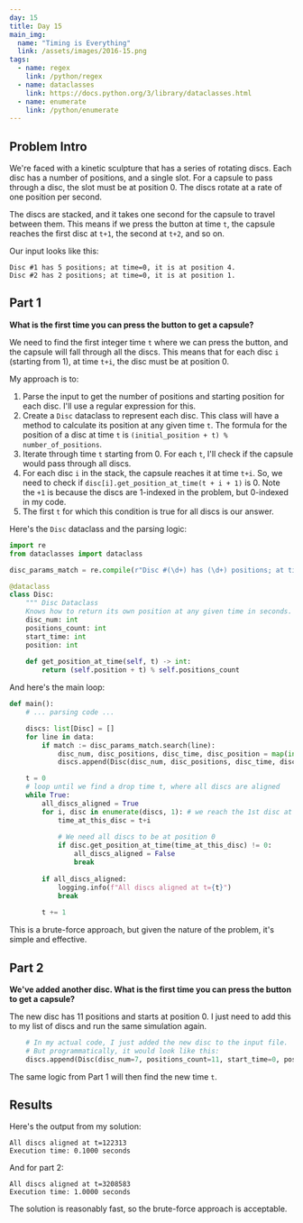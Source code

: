 ```yaml
---
day: 15
title: Day 15
main_img:
  name: "Timing is Everything"
  link: /assets/images/2016-15.png
tags:
  - name: regex
    link: /python/regex
  - name: dataclasses
    link: https://docs.python.org/3/library/dataclasses.html
  - name: enumerate
    link: /python/enumerate
---
```


## Problem Intro

We're faced with a kinetic sculpture that has a series of rotating discs. Each disc has a number of positions, and a single slot. For a capsule to pass through a disc, the slot must be at position 0. The discs rotate at a rate of one position per second.

The discs are stacked, and it takes one second for the capsule to travel between them. This means if we press the button at time `t`, the capsule reaches the first disc at `t+1`, the second at `t+2`, and so on.

Our input looks like this:

```text
Disc #1 has 5 positions; at time=0, it is at position 4.
Disc #2 has 2 positions; at time=0, it is at position 1.
```

## Part 1

**What is the first time you can press the button to get a capsule?**

We need to find the first integer time `t` where we can press the button, and the capsule will fall through all the discs. This means that for each disc `i` (starting from 1), at time `t+i`, the disc must be at position 0.

My approach is to:
1.  Parse the input to get the number of positions and starting position for each disc. I'll use a regular expression for this.
2.  Create a `Disc` dataclass to represent each disc. This class will have a method to calculate its position at any given time `t`. The formula for the position of a disc at time `t` is `(initial_position + t) % number_of_positions`.
3.  Iterate through time `t` starting from 0. For each `t`, I'll check if the capsule would pass through all discs.
4.  For each disc `i` in the stack, the capsule reaches it at time `t+i`. So, we need to check if `disc[i].get_position_at_time(t + i + 1)` is 0. Note the `+1` is because the discs are 1-indexed in the problem, but 0-indexed in my code.
5.  The first `t` for which this condition is true for all discs is our answer.

Here's the `Disc` dataclass and the parsing logic:

```python
import re
from dataclasses import dataclass

disc_params_match = re.compile(r"Disc #(\d+) has (\d+) positions; at time=(\d+), it is at position (\d+).")

@dataclass
class Disc:
    """ Disc Dataclass 
    Knows how to return its own position at any given time in seconds. """
    disc_num: int
    positions_count: int
    start_time: int
    position: int
        
    def get_position_at_time(self, t) -> int:
        return (self.position + t) % self.positions_count
```

And here's the main loop:

```python
def main():
    # ... parsing code ...

    discs: list[Disc] = []
    for line in data:
        if match := disc_params_match.search(line):
            disc_num, disc_positions, disc_time, disc_position = map(int, match.groups())
            discs.append(Disc(disc_num, disc_positions, disc_time, disc_position))

    t = 0
    # loop until we find a drop time t, where all discs are aligned
    while True:
        all_discs_aligned = True
        for i, disc in enumerate(discs, 1): # we reach the 1st disc at time t=t+1, 2nd at t=t+2, etc
            time_at_this_disc = t+i
            
            # We need all discs to be at position 0
            if disc.get_position_at_time(time_at_this_disc) != 0:
                all_discs_aligned = False
                break
            
        if all_discs_aligned:
            logging.info(f"All discs aligned at t={t}")
            break
        
        t += 1
```

This is a brute-force approach, but given the nature of the problem, it's simple and effective.

## Part 2

**We've added another disc. What is the first time you can press the button to get a capsule?**

The new disc has 11 positions and starts at position 0. I just need to add this to my list of discs and run the same simulation again.

```python
    # In my actual code, I just added the new disc to the input file.
    # But programmatically, it would look like this:
    discs.append(Disc(disc_num=7, positions_count=11, start_time=0, position=0))
```

The same logic from Part 1 will then find the new time `t`.

## Results

Here's the output from my solution:

```text
All discs aligned at t=122313
Execution time: 0.1000 seconds
```

And for part 2:
```text
All discs aligned at t=3208583
Execution time: 1.0000 seconds
```
The solution is reasonably fast, so the brute-force approach is acceptable.
